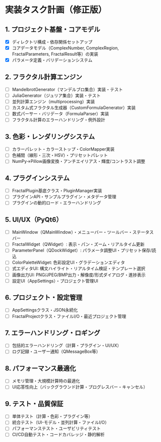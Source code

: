 # 実装タスク計画（修正版）

## 1. プロジェクト基盤・コアモデル
- [x] ディレクトリ構成・依存関係セットアップ
- [x] コアデータモデル（ComplexNumber, ComplexRegion, FractalParameters, FractalResult等）の実装
- [x] パラメータ定義・バリデーションシステム

## 2. フラクタル計算エンジン
- [ ] MandelbrotGenerator（マンデルブロ集合）実装・テスト
- [ ] JuliaGenerator（ジュリア集合）実装・テスト
- [ ] 並列計算エンジン（multiprocessing）実装
- [ ] カスタム式フラクタル生成器（CustomFormulaGenerator）実装
- [ ] 数式パーサー・バリデータ（FormulaParser）実装
- [ ] フラクタル計算のエラーハンドリング・例外設計

## 3. 色彩・レンダリングシステム
- [ ] カラーパレット・カラーストップ・ColorMapper実装
- [ ] 色補間（線形・三次・HSV）・プリセットパレット
- [ ] NumPy→Pillow画像変換・アンチエイリアス・輝度/コントラスト調整

## 4. プラグインシステム
- [ ] FractalPlugin基底クラス・PluginManager実装
- [ ] プラグインAPI・サンプルプラグイン・メタデータ管理
- [ ] プラグインの動的ロード・エラーハンドリング

## 5. UI/UX（PyQt6）
- [ ] MainWindow（QMainWindow）・メニューバー・ツールバー・ステータスバー
- [ ] FractalWidget（QWidget）: 表示・パン・ズーム・リアルタイム更新
- [ ] ParameterPanel（QDockWidget）: パラメータ調整UI・プリセット保存/読込
- [ ] ColorPaletteWidget: 色彩設定UI・グラデーションエディタ
- [ ] 式エディタUI: 構文ハイライト・リアルタイム検証・テンプレート選択
- [ ] 画像出力UI: PNG/JPEG/BMP出力・解像度/形式ダイアログ・進捗表示
- [ ] 設定UI（AppSettings）・プロジェクト管理UI

## 6. プロジェクト・設定管理
- [ ] AppSettingsクラス・JSON永続化
- [ ] FractalProjectクラス・ファイルI/O・最近プロジェクト管理

## 7. エラーハンドリング・ロギング
- [ ] 包括的エラーハンドリング（計算・プラグイン・UI/UX）
- [ ] ログ記録・ユーザー通知（QMessageBox等）

## 8. パフォーマンス最適化
- [ ] メモリ管理・大規模計算時の最適化
- [ ] UI応答性向上（バックグラウンド計算・プログレスバー・キャンセル）

## 9. テスト・品質保証
- [ ] 単体テスト（計算・色彩・プラグイン等）
- [ ] 統合テスト（UI-モデル・並列計算・ファイルI/O）
- [ ] パフォーマンステスト・ユーザビリティテスト
- [ ] CI/CD自動テスト・コードカバレッジ・静的解析
